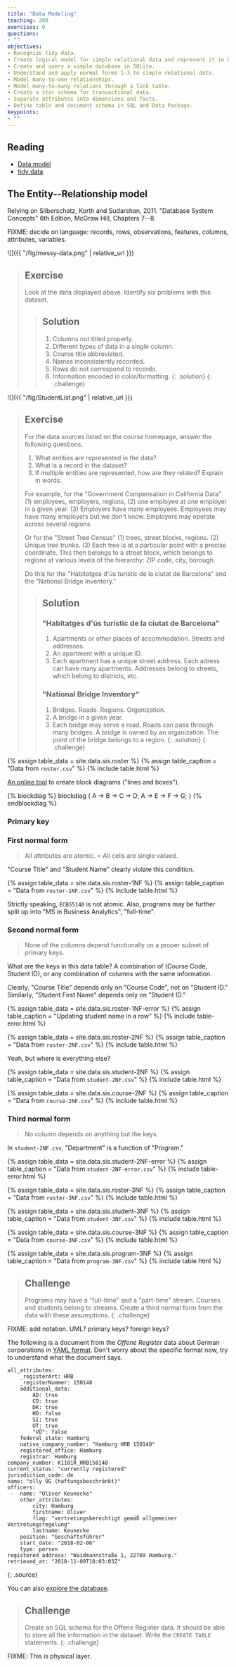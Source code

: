 ```yaml
---
title: "Data Modeling"
teaching: 200
exercises: 0
questions:
- ""
objectives:
- Recognize tidy data. 
- Create logical model for simple relational data and represent it in UML.
- Create and query a simple database in SQLite.
- Understand and apply normal forms 1-3 to simple relational data.
- Model many-to-one relationships.
- Model many-to-many relations through a link table.
- Create a star schema for transactional data.
- Separate attributes into dimensions and facts.
- Define table and document schema in SQL and Data Package.
keypoints:
- ""
---
```


## Reading
- [Data model](https://en.wikipedia.org/wiki/Data_model)
- [tidy data](http://www.jstatsoft.org/v59/i10/paper)

## The Entity--Relationship model

Relying on Silberschatz, Korth and Sudarshan, 2011. "Database System Concepts" 6th Edition, McGraw Hill, Chapters 7--8.

FIXME: decide on language: records, rows, observations, features, columns, attributes, variables.

![]({{ "/fig/messy-data.png" | relative_url }})


> ## Exercise
> Look at the data displayed above. Identify six problems with this dataset.
> > ## Solution
> > 1. Columns not titled properly.
> > 2. Different types of data in a single column.
> > 3. Course title abbreviated.
> > 4. Names inconsistently recorded.
> > 5. Rows do not correspond to records.
> > 6. Information encoded in color/formatting.
> {: .solution}
{: .challenge}

![]({{ "/fig/StudentList.png" | relative_url }})

> ## Exercise
> For the data sources listed on the course homepage, answer the following questions.
> 1. What entities are represented in the data?
> 2. What is a record in the dataset?
> 3. If multiple entities are represented, how are they related? Explain in words.
> 
> For example, for the "Government Compensation in California Data" (1) employees, employers, regions, (2) one employee at one employer in a given year. (3) Employers have many employees. Employees may have many employers but we don't know. Employers may operate across several regions.
> 
> Or for the "Street Tree Census" (1) trees, street blocks, regions. (2) Unique tree trunks. (3) Each tree is at a particular point with a precise coordinate. This then belongs to a street block, which belongs to regions at various levels of the hierarchy: ZIP code, city, borough. 
> 
> Do this for the "Habitatges d'ús turístic de la ciutat de Barcelona" and the "National Bridge Inventory."
> > ## Solution
> > ### "Habitatges d'ús turístic de la ciutat de Barcelona"
> > 1. Apartments or other places of accommodation. Streets and addresses.
> > 2. An apartment with a unique ID.
> > 3. Each apartment has a unique street address. Each adress can have many apartments. Addresses belong to streets, which belong to districts, etc.
> >
> > ### "National Bridge Inventory"
> > 1. Bridges. Roads. Regions. Organization.
> > 2. A bridge in a given year.
> > 3. Each bridge may serve a road. Roads can pass through many bridges. A bridge is owned by an organization. The point of the bridge belongs to a region.
> {: .solution}
{: .challenge}


{% assign table_data = site.data.sis.roster %}
{% assign table_caption = "Data from `roster.csv`" %}
{% include table.html %}

[An online tool](http://interactive.blockdiag.com/) to create block diagrams ("lines and boxes").

{% blockdiag %}
blockdiag {
   A -> B -> C -> D;
   A -> E -> F -> G;
}
{% endblockdiag %}

### Primary key

### First normal form
> All attributes are atomic. = All cells are single valued.

"Course Title" and "Student Name" clearly violate this condition.


{% assign table_data = site.data.sis.roster-1NF %}
{% assign table_caption = "Data from `roster-1NF.csv`" %}
{% include table.html %}

Strictly speaking, `ECBS5148` is not atomic. Also, programs may be further split up into "MS in Business Analytics", "full-time".

### Second normal form
> None of the columns depend functionally on a proper subset of primary keys.

What are the keys in this data table? A combination of (Course Code, Student ID), or any combination of columns with the same information. 

Clearly, "Course Title" depends only on "Course Code", not on "Student ID." Similarly, "Student First Name" depends only on "Student ID."

{% assign table_data = site.data.sis.roster-1NF-error %}
{% assign table_caption = "Updating student name in a row" %}
{% include table-error.html %}


{% assign table_data = site.data.sis.roster-2NF %}
{% assign table_caption = "Data from `roster-2NF.csv`" %}
{% include table.html %}

Yeah, but where is everything else?

{% assign table_data = site.data.sis.student-2NF %}
{% assign table_caption = "Data from `student-2NF.csv`" %}
{% include table.html %}

{% assign table_data = site.data.sis.course-2NF %}
{% assign table_caption = "Data from `course-2NF.csv`" %}
{% include table.html %}

### Third normal form
> No column depends on anything but the keys.

In `student-2NF.csv`, "Department" is a function of "Program."

{% assign table_data = site.data.sis.student-2NF-error %}
{% assign table_caption = "Data from `student-2NF-error.csv`" %}
{% include table-error.html %}

{% assign table_data = site.data.sis.roster-3NF %}
{% assign table_caption = "Data from `roster-3NF.csv`" %}
{% include table.html %}

{% assign table_data = site.data.sis.student-3NF %}
{% assign table_caption = "Data from `student-3NF.csv`" %}
{% include table.html %}

{% assign table_data = site.data.sis.course-3NF %}
{% assign table_caption = "Data from `course-3NF.csv`" %}
{% include table.html %}

{% assign table_data = site.data.sis.program-3NF %}
{% assign table_caption = "Data from `program-3NF.csv`" %}
{% include table.html %}

> ## Challenge
> Programs may have a "full-time" and a "part-time" stream. Courses and students belong to streams. Create a third normal form from the data with these assumptions.
{: .challenge}

FIXME: add notation. UML? primary keys? foreign keys?


The following is a document from the _Offene Register_ data about German corporations in [YAML format](https://en.wikipedia.org/wiki/YAML). Don't worry about the specific format now, try to understand what the document says.
```
all_attributes: 
    _registerArt: HRB
    _registerNummer: 150148
    additional_data: 
        AD: true
        CD: true
        DK: true
        HD: false
        SI: true
        UT: true
        "VÖ": false
    federal_state: Hamburg
    native_company_number: "Hamburg HRB 150148"
    registered_office: Hamburg
    registrar: Hamburg
company_number: K1101R_HRB150148
current_status: "currently registered"
jurisdiction_code: de
name: "olly UG (haftungsbeschränkt)"
officers: 
 -  name: "Oliver Keunecke"
    other_attributes: 
        city: Hamburg
        firstname: Oliver
        flag: "vertretungsberechtigt gemäß allgemeiner Vertretungsregelung"
        lastname: Keunecke
    position: "Geschäftsführer"
    start_date: "2018-02-06"
    type: person
registered_address: "Waidmannstraße 1, 22769 Hamburg."
retrieved_at: "2018-11-09T18:03:03Z"
```
{: .source}

You can also [explore the database](https://db.offeneregister.de/openregister-ef9e802).

> ## Challenge
> Create an SQL schema for the Offene Register data. It should be able to store all the information in the dataset. Write the `CREATE TABLE` statements.
{: .challenge}

FIXME: This is physical layer.
